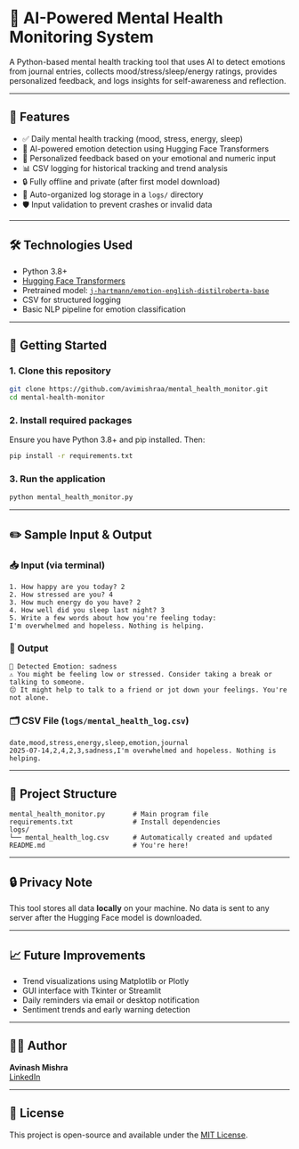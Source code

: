 # 🧠 AI-Powered Mental Health Monitoring System

A Python-based mental health tracking tool that uses AI to detect emotions from journal entries, collects mood/stress/sleep/energy ratings, provides personalized feedback, and logs insights for self-awareness and reflection.

---

## 📌 Features

- ✅ Daily mental health tracking (mood, stress, energy, sleep)
- 🤖 AI-powered emotion detection using Hugging Face Transformers
- 💬 Personalized feedback based on your emotional and numeric input
- 📊 CSV logging for historical tracking and trend analysis
- 🔒 Fully offline and private (after first model download)
- 📁 Auto-organized log storage in a `logs/` directory
- 🛡️ Input validation to prevent crashes or invalid data

---

## 🛠️ Technologies Used

- Python 3.8+
- [Hugging Face Transformers](https://huggingface.co/transformers/)
- Pretrained model: [`j-hartmann/emotion-english-distilroberta-base`](https://huggingface.co/j-hartmann/emotion-english-distilroberta-base)
- CSV for structured logging
- Basic NLP pipeline for emotion classification

---

## 🚀 Getting Started

### 1. **Clone this repository**
```bash
git clone https://github.com/avimishraa/mental_health_monitor.git
cd mental-health-monitor
```

### 2. **Install required packages**
Ensure you have Python 3.8+ and pip installed. Then:
```bash
pip install -r requirements.txt
```

### 3. **Run the application**
```bash
python mental_health_monitor.py
```

---

## ✏️ Sample Input & Output

### 📥 Input (via terminal)
```
1. How happy are you today? 2  
2. How stressed are you? 4  
3. How much energy do you have? 2  
4. How well did you sleep last night? 3  
5. Write a few words about how you're feeling today:  
I'm overwhelmed and hopeless. Nothing is helping.
```

### 🤖 Output
```
🧠 Detected Emotion: sadness  
⚠️ You might be feeling low or stressed. Consider taking a break or talking to someone.  
😔 It might help to talk to a friend or jot down your feelings. You're not alone.
```

### 🗂️ CSV File (`logs/mental_health_log.csv`)
```csv
date,mood,stress,energy,sleep,emotion,journal
2025-07-14,2,4,2,3,sadness,I'm overwhelmed and hopeless. Nothing is helping.
```

---

## 🧩 Project Structure

```
mental_health_monitor.py       # Main program file
requirements.txt               # Install dependencies
logs/
└── mental_health_log.csv      # Automatically created and updated
README.md                      # You're here!
```

---

## 🔒 Privacy Note

This tool stores all data **locally** on your machine. No data is sent to any server after the Hugging Face model is downloaded.

---

## 📈 Future Improvements

- Trend visualizations using Matplotlib or Plotly
- GUI interface with Tkinter or Streamlit
- Daily reminders via email or desktop notification
- Sentiment trends and early warning detection

---

## 👨‍💻 Author

**Avinash Mishra**  
[LinkedIn](http://www.linkedin.com/in/%20avinash-mishra01)

---

## 📄 License

This project is open-source and available under the [MIT License](LICENSE).

